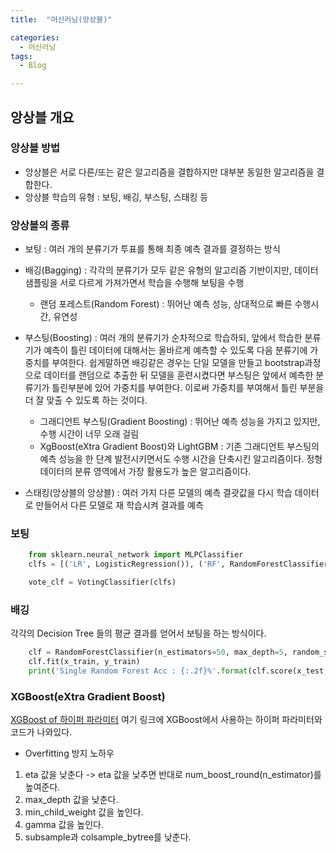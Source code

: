 ```yaml
---
title:  "머신러닝(앙상블)"

categories:
  - 머신러닝
tags:
  - Blog

---
```


## 앙상블 개요

### 앙상블 방법

- 앙상블은 서로 다른/또는 같은 알고리즘을 결합하지만 대부분 동일한 알고리즘을 결합한다.
- 앙상블 학습의 유형  : 보팅, 배깅, 부스팅, 스태킹 등

### 앙상블의 종류

- 보팅 : 여러 개의 분류기가 투표를 통해 최종 예측 결과를 결정하는 방식

- 배깅(Bagging) : 각각의 분류기가 모두 같은 유형의 알고리즘 기반이지만, 데이터 샘플링을 서로 다르게 가져가면서 학습을 수행해 보팅을 수행
    + 랜덤 포레스트(Random Forest) : 뛰어난 예측 성능, 상대적으로 빠른 수행시간, 유연성 

- 부스팅(Boosting) : 여러 개의 분류기가 순차적으로 학습하되, 앞에서 학습한 분류기가 예측이 틀린 데이터에 대해서는 올바르게 예측할 수 있도록 다음 분류기에 가중치를 부여한다. 
쉽게말하면 배깅같은 경우는 단일 모델을 만들고 bootstrap과정으로 데이터를 랜덤으로 추출한 뒤 모델을 훈련시켰다면 부스팅은 앞에서 예측한 분류기가 틀린부분에 있어 가중치를 부여한다. 이로써 가중치를 부여해서 틀린 부분을 더 잘 맞출 수 있도록 하는 것이다.
    + 그래디언트 부스팅(Gradient Boosting) : 뛰어난 예측 성능을 가지고 있지만, 수행 시간이 너무 오래 걸림
    + XgBoost(eXtra Gradient Boost)와 LightGBM : 기존 그래디언트 부스팅의 예측 성능을 한 단계 발전시키면서도 수행 시간을 단축시킨 알고리즘이다. 정형 데이터의 분류 영역에서 가장 활용도가 높은 알고리즘이다.

- 스태킹(앙상블의 앙상블) : 여러 가지 다른 모델의 예측 결괏값을 다시 학습 데이터로 만들어서 다른 모델로 재 학습시켜 결과를 예측

### 보팅

```python
    from sklearn.neural_network import MLPClassifier
    clfs = [('LR', LogisticRegression()), ('RF', RandomForestClassifier(max_depth=5)), ('MLP', MLPClassifier()) ]

    vote_clf = VotingClassifier(clfs)   
```

### 배깅

각각의 Decision Tree 들의 평균 결과를 얻어서 보팅을 하는 방식이다.

```python
    clf = RandomForestClassifier(n_estimators=50, max_depth=5, random_state=2019)
    clf.fit(x_train, y_train)
    print('Single Random Forest Acc : {:.2f}%'.format(clf.score(x_test, y_test)*100))
```

### XGBoost(eXtra Gradient Boost)

[XGBoost of 하이퍼 파라미터](https://wooono.tistory.com/102)
여기 링크에 XGBoost에서 사용하는 하이퍼 파라미터와 코드가 나와있다.

- Overfitting 방지 노하우

1. eta 값을 낮춘다 -> eta 값을 낮추면 반대로 num_boost_round(n_estimator)를 높여준다.
2. max_depth 값을 낮춘다.
3. min_child_weight 값을 높인다.
4. gamma 값을 높인다.
5. subsample과 colsample_bytree를 낮춘다.

